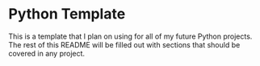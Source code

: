 # Python Template

This is a template that I plan on using for all of my future Python projects. The rest of this README will be filled out with sections that should be covered in any project.
